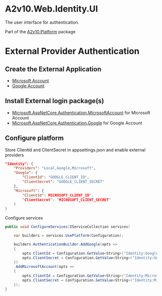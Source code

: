 ﻿# A2v10.Web.Identity.UI

The user interface for authentication.

Part of the [A2v10.Platform](https://www.nuget.org/packages/A2v10.Plaform) package



# External Provider Authentication

## Create the External Application

* [Microsoft Account](https://learn.microsoft.com/en-us/aspnet/core/security/authentication/social/microsoft-logins?view=aspnetcore-8.0)
* [Google Account](https://learn.microsoft.com/en-us/aspnet/core/security/authentication/social/google-logins?view=aspnetcore-8.0)

## Install External login package(s)

* [Microsoft.AspNetCore.Authentication.MicrosoftAccount](https://www.nuget.org/packages/Microsoft.AspNetCore.Authentication.MicrosoftAccount/8.0.0?_src=template) for Microsoft Account
* [Microsoft.AspNetCore.Authentication.Google](https://www.nuget.org/packages/Microsoft.AspNetCore.Authentication.Google/8.0.0?_src=template) for Google Account

## Configure platform

Store ClientId and ClientSecret in appsettings.json and enable external providers

```json
"Identity": {
	"Providers": "Local,Google,Microsoft",
	"Google": {
		"ClientId": "GOOGLE_CLIENT_ID",
		"ClientSecret": "GOOGLE_CLIENT_SECRET"
	},
	"Microsoft": {
		"ClientId": MICROSOFT_CLIENT_ID",
		"ClientSecret": "MICROSOFT_CLIENT_SECRET"
	}
}
```

Configure services

```csharp
public void ConfigureServices(IServiceCollection services)

	var builders = services.UsePlatform(Configuration);

    builders.AuthenticationBuilder.AddGoogle(opts =>
	{
		opts.ClientId = Configuration.GetValue<String>("Identity:Google:ClientId");
		opts.ClientSecret = Configuration.GetValue<String>("Identity:Google:ClientSecret");
	})
	.AddMicrosoftAccount(opts =>
	{
		opts.ClientId = Configuration.GetValue<String>("Identity:Microsoft:ClientId");
		opts.ClientSecret = Configuration.GetValue<String>("Identity:Microsoft:ClientSecret");
	});
}
```